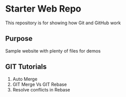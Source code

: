# Starter Web Repo

This repository is for showing how Git and GitHub work

## Purpose

Sample website with plenty of files for demos

## GIT Tutorials

1. Auto Merge
2. GIT Merge Vs GIT Rebase
3. Resolve conflicts in Rebase
